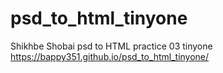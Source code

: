 # psd_to_html_tinyone
Shikhbe Shobai psd to HTML practice 03 tinyone
https://bappy351.github.io/psd_to_html_tinyone/
